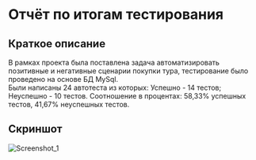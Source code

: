 # Отчёт по итогам тестирования

## Краткое описание
В рамках проекта была поставлена задача автоматизировать позитивные и негативные сценарии покупки тура, тестирование было проведено на основе БД MySql.  
Были написаны 24 автотеста из которых: Успешно - 14 тестов; Неуспешно - 10 тестов.
Соотношение в процентах: 58,33% успешных тестов, 41,67% неуспешных тестов.

## Скриншот

![Screenshot_1](https://github.com/KatyaQA91/graduate_work/assets/129439080/d7777a01-4649-4d44-942b-98af71e66fd8)
